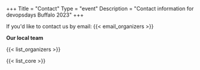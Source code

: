 +++
Title = "Contact"
Type = "event"
Description = "Contact information for devopsdays Buffalo 2023"
+++

If you'd like to contact us by email: {{< email_organizers >}}

**Our local team**

{{< list_organizers >}}


{{< list_core >}}
